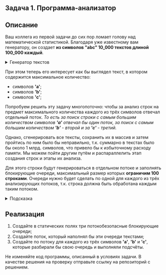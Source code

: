 ## Задача 1. Программа-анализатор

## Описание
Ваш коллега из первой задачи до сих пор ломает голову над математической статистикой. Благодаря уже известному вам генератору, он создает **из символов "abc" 10_000 текстов длиной 100_000 каждый**.

<details>
  <summary>Генератор текстов</summary>
  
  ```java
    public static String generateText(String letters, int length) {
        Random random = new Random();
        StringBuilder text = new StringBuilder();
        for (int i = 0; i < length; i++) {
            text.append(letters.charAt(random.nextInt(letters.length())));
        }
        return text.toString();
    }
  ```
</details>
  
При этом теперь его интересует как бы выглядел текст, в котором содержится максимальное количество:
* символов **'a'**;
* символов **'b'**;
* символов **'c'**;

Попробуем решить эту задачу многопоточно: чтобы за анализ строк на предмет максимального количества каждого из трёх символов отвечал отдельный поток. *То есть за поиск строки с самым большим количеством символов **'a'** отвечал бы один поток, за поиск с самым большим количеством **'b'** - второй и за **'c'** - третий.*

Однако, сгенерировать все тексты, сохранить их в массив и затем пройтись по ним было бы неправильно, т.к. суммарно в текстах было бы около 1 млрд. символов, что привело бы к избыточному расходу памяти. Мы можем пойти другим путём и распараллелить этап создания строк и этапы их анализа.

Для этого строки будут генерироваться в отдельном потоке и заполнять блокирующие очереди, максимальный размер которых **ограничим 100 строками**.
Очереди нужно будет сделать по одной для каждого из трёх анализирующих потоков, т.к. строка должна быть обработана каждым таким потоком.

<details>
  <summary>Подсказка</summary>
  
  Воспользуйтесь `ArrayBlockingQueue`.
</details>

## Реализация
1. Создайте в статических полях три потокобезопасные блокирующие очереди;
2. Создайте поток, который наполнял бы эти очереди текстами;
3. Создайте по потоку для каждого из трёх символов **'a'**, **'b'** и **'c'**, которые разбирали бы свою очередь и выполняли подсчёты.
  
Не изменяйте код программы, описанный в условиях задачи. В качестве решения на проверку отправьте ссылку на репозиторий с решением.
